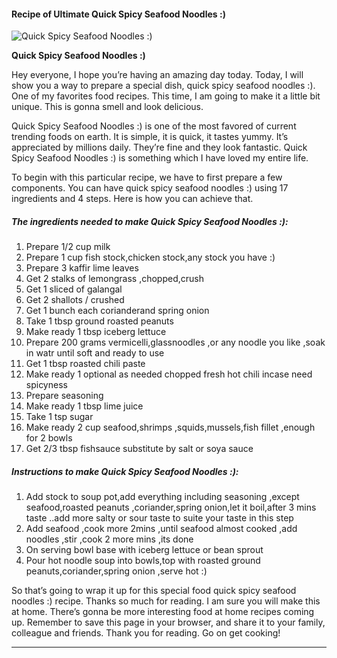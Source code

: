             

#### Recipe of Ultimate Quick Spicy Seafood Noodles :)

![Quick Spicy Seafood Noodles :)](https://img-global.cpcdn.com/recipes/4529219554508800/751x532cq70/quick-spicy-seafood-noodles-recipe-main-photo.jpg)

**Quick Spicy Seafood Noodles :)**

Hey everyone, I hope you’re having an amazing day today. Today, I will show you a way to prepare a special dish, quick spicy seafood noodles :). One of my favorites food recipes. This time, I am going to make it a little bit unique. This is gonna smell and look delicious.

Quick Spicy Seafood Noodles :) is one of the most favored of current trending foods on earth. It is simple, it is quick, it tastes yummy. It’s appreciated by millions daily. They’re fine and they look fantastic. Quick Spicy Seafood Noodles :) is something which I have loved my entire life.

To begin with this particular recipe, we have to first prepare a few components. You can have quick spicy seafood noodles :) using 17 ingredients and 4 steps. Here is how you can achieve that.

##### The ingredients needed to make Quick Spicy Seafood Noodles :):

1.  Prepare 1/2 cup milk
2.  Prepare 1 cup fish stock,chicken stock,any stock you have :)
3.  Prepare 3 kaffir lime leaves
4.  Get 2 stalks of lemongrass ,chopped,crush
5.  Get 1 sliced of galangal
6.  Get 2 shallots / crushed
7.  Get 1 bunch each corianderand spring onion
8.  Take 1 tbsp ground roasted peanuts
9.  Make ready 1 tbsp iceberg lettuce
10.  Prepare 200 grams vermicelli,glassnoodles ,or any noodle you like ,soak in watr until soft and ready to use
11.  Get 1 tbsp roasted chili paste
12.  Make ready 1 optional as needed chopped fresh hot chili incase need spicyness
13.  Prepare seasoning
14.  Make ready 1 tbsp lime juice
15.  Take 1 tsp sugar
16.  Make ready 2 cup seafood,shrimps ,squids,mussels,fish fillet ,enough for 2 bowls
17.  Get 2/3 tbsp fishsauce substitute by salt or soya sauce

##### Instructions to make Quick Spicy Seafood Noodles :):

1.  Add stock to soup pot,add everything including seasoning ,except seafood,roasted peanuts ,coriander,spring onion,let it boil,after 3 mins taste ..add more salty or sour taste to suite your taste in this step
2.  Add seafood ,cook more 2mins ,until seafood almost cooked ,add noodles ,stir ,cook 2 more mins ,its done
3.  On serving bowl base with iceberg lettuce or bean sprout
4.  Pour hot noodle soup into bowls,top with roasted ground peanuts,coriander,spring onion ,serve hot :)

So that’s going to wrap it up for this special food quick spicy seafood noodles :) recipe. Thanks so much for reading. I am sure you will make this at home. There’s gonna be more interesting food at home recipes coming up. Remember to save this page in your browser, and share it to your family, colleague and friends. Thank you for reading. Go on get cooking!

* * *